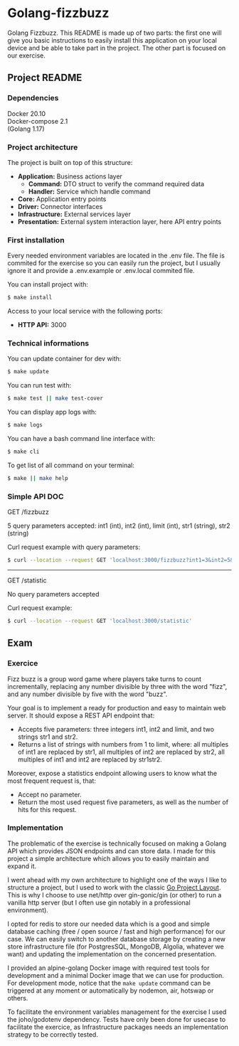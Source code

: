 # Golang-fizzbuzz

Golang Fizzbuzz. This README is made up of two parts: the first one will give you basic instructions to easily install this application on your local device and be able to take part in the project. The other part is focused on our exercise.

## Project README

### Dependencies

Docker 20.10  
Docker-compose 2.1  
(Golang 1.17)

### Project architecture

The project is built on top of this structure:

- **Application:** Business actions layer
  - **Command:** DTO struct to verify the command required data
  - **Handler:** Service which handle command
- **Core:** Application entry points
- **Driver:** Connector interfaces
- **Infrastructure:** External services layer
- **Presentation:** External system interaction layer, here API entry points

### First installation

Every needed environment variables are located in the .env file. The file is commited for the exercise so you can easily run the project, but I usually ignore it and provide a .env.example or .env.local commited file.

You can install project with:

```bash
$ make install
```

Access to your local service with the following ports:

- **HTTP API:** 3000

### Technical informations

You can update container for dev with:

```bash
$ make update
```

You can run test with:

```bash
$ make test || make test-cover
```

You can display app logs with:

```bash
$ make logs
```

You can have a bash command line interface with:

```bash
$ make cli
```

To get list of all command on your terminal:

```bash
$ make || make help
```

### Simple API DOC

GET /fizzbuzz

5 query parameters accepted: int1 (int), int2 (int), limit (int), str1 (string), str2 (string)

Curl request example with query parameters:

```bash
$ curl --location --request GET 'localhost:3000/fizzbuzz?int1=3&int2=5&limit=100&str1=fizz&str2=buzz'
```

---

GET /statistic

No query parameters accepted

Curl request example:

```bash
$ curl --location --request GET 'localhost:3000/statistic'
```

## Exam

### Exercice

Fizz buzz is a group word game where players take turns to count incrementally, replacing any number divisible by three with the word "fizz", and any number divisible by five with the word "buzz".

Your goal is to implement a ready for production and easy to maintain web server. It should expose a REST API endpoint that:

- Accepts five parameters: three integers int1, int2 and limit, and two strings str1 and str2.
- Returns a list of strings with numbers from 1 to limit, where: all multiples of int1 are replaced by str1, all multiples of int2 are replaced by str2, all multiples of int1 and int2 are replaced by str1str2.

Moreover, expose a statistics endpoint allowing users to know what the most frequent request is, that:

- Accept no parameter.
- Return the most used request five parameters, as well as the number of hits for this request.

### Implementation

The problematic of the exercise is technically focused on making a Golang API which provides JSON endpoints and can store data. I made for this project a simple architecture which allows you to easily maintain and expand it.

I went ahead with my own architecture to highlight one of the ways I like to structure a project, but I used to work with the classic [Go Project Layout](https://github.com/golang-standards/project-layout). This is why I choose to use net/http over gin-gonic/gin (or other) to run a vanilla http server (but I often use gin notably in a professional environment).

I opted for redis to store our needed data which is a good and simple database caching (free / open source / fast and high performance) for our case. We can easily switch to another database storage by creating a new store infrastructure file (for PostgresSQL, MongoDB, Algolia, whatever we want) and updating the implementation on the concerned presentation.

I provided an alpine-golang Docker image with required test tools for development and a minimal Docker image that we can use for production. For development mode, notice that the `make update` command can be triggered at any moment or automatically by nodemon, air, hotswap or others.

To facilitate the environment variables management for the exercise I used the joho/godotenv dependency. Tests have only been done for usecase to facilitate the exercice, as Infrastructure packages needs an implementation strategy to be correctly tested.
